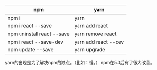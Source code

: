 |npm|yarn|
|-|-|
| npm i | yarn |
| npm i react --save | yarn add react |
| npm uninstall react --save | yarn remove react |
| npm i react --save-dev | yarn add react --dev |
| npm update --save | yarn upgrade |

yarn的出现是为了解决npm的缺点。（比如：慢。）
npm在5.0后有了很大改善。
